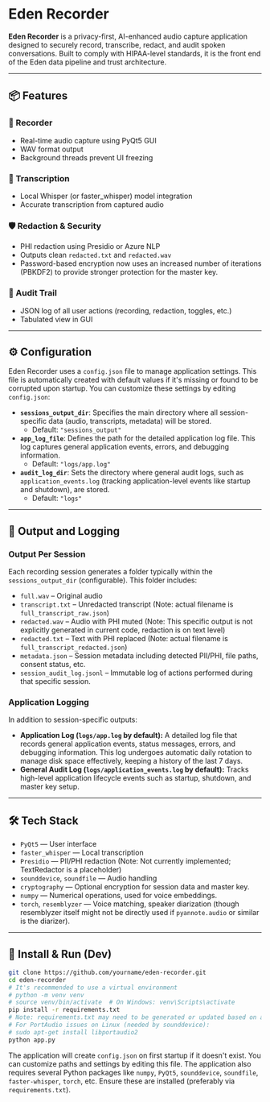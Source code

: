 # Eden Recorder

**Eden Recorder** is a privacy-first, AI-enhanced audio capture application designed to securely record, transcribe, redact, and audit spoken conversations. Built to comply with HIPAA-level standards, it is the front end of the Eden data pipeline and trust architecture.

---

## 📦 Features

### 🔴 Recorder
- Real-time audio capture using PyQt5 GUI
- WAV format output
- Background threads prevent UI freezing

### 🧠 Transcription
- Local Whisper (or faster_whisper) model integration
- Accurate transcription from captured audio

### 🛡️ Redaction & Security
- PHI redaction using Presidio or Azure NLP
- Outputs clean `redacted.txt` and `redacted.wav`
- Password-based encryption now uses an increased number of iterations (PBKDF2) to provide stronger protection for the master key.

### 📜 Audit Trail
- JSON log of all user actions (recording, redaction, toggles, etc.)
- Tabulated view in GUI

---

## ⚙️ Configuration

Eden Recorder uses a `config.json` file to manage application settings. This file is automatically created with default values if it's missing or found to be corrupted upon startup. You can customize these settings by editing `config.json`:

-   **`sessions_output_dir`**: Specifies the main directory where all session-specific data (audio, transcripts, metadata) will be stored.
    *   Default: `"sessions_output"`
-   **`app_log_file`**: Defines the path for the detailed application log file. This log captures general application events, errors, and debugging information.
    *   Default: `"logs/app.log"`
-   **`audit_log_dir`**: Sets the directory where general audit logs, such as `application_events.log` (tracking application-level events like startup and shutdown), are stored.
    *   Default: `"logs"`

---

## 📁 Output and Logging

### Output Per Session
Each recording session generates a folder typically within the `sessions_output_dir` (configurable). This folder includes:

- `full.wav` – Original audio
- `transcript.txt` – Unredacted transcript (Note: actual filename is `full_transcript_raw.json`)
- `redacted.wav` – Audio with PHI muted (Note: This specific output is not explicitly generated in current code, redaction is on text level)
- `redacted.txt` – Text with PHI replaced (Note: actual filename is `full_transcript_redacted.json`)
- `metadata.json` – Session metadata including detected PII/PHI, file paths, consent status, etc.
- `session_audit_log.jsonl` – Immutable log of actions performed during that specific session.

### Application Logging
In addition to session-specific outputs:

-   **Application Log (`logs/app.log` by default):** A detailed log file that records general application events, status messages, errors, and debugging information. This log undergoes automatic daily rotation to manage disk space effectively, keeping a history of the last 7 days.
-   **General Audit Log (`logs/application_events.log` by default):** Tracks high-level application lifecycle events such as startup, shutdown, and master key setup.

---

## 🛠️ Tech Stack

- `PyQt5` — User interface
- `faster_whisper` — Local transcription
- `Presidio` — PII/PHI redaction (Note: Not currently implemented; TextRedactor is a placeholder)
- `sounddevice`, `soundfile` — Audio handling
- `cryptography` — Optional encryption for session data and master key.
- `numpy` — Numerical operations, used for voice embeddings.
- `torch`, `resemblyzer` — Voice matching, speaker diarization (though resemblyzer itself might not be directly used if `pyannote.audio` or similar is the diarizer).

---

## 🔧 Install & Run (Dev)

```bash
git clone https://github.com/yourname/eden-recorder.git
cd eden-recorder
# It's recommended to use a virtual environment
# python -m venv venv
# source venv/bin/activate  # On Windows: venv\Scripts\activate
pip install -r requirements.txt
# Note: requirements.txt may need to be generated or updated based on all dependencies.
# For PortAudio issues on Linux (needed by sounddevice):
# sudo apt-get install libportaudio2
python app.py
```

The application will create `config.json` on first startup if it doesn't exist. You can customize paths and settings by editing this file.
The application also requires several Python packages like `numpy`, `PyQt5`, `sounddevice`, `soundfile`, `faster-whisper`, `torch`, etc. Ensure these are installed (preferably via `requirements.txt`).
